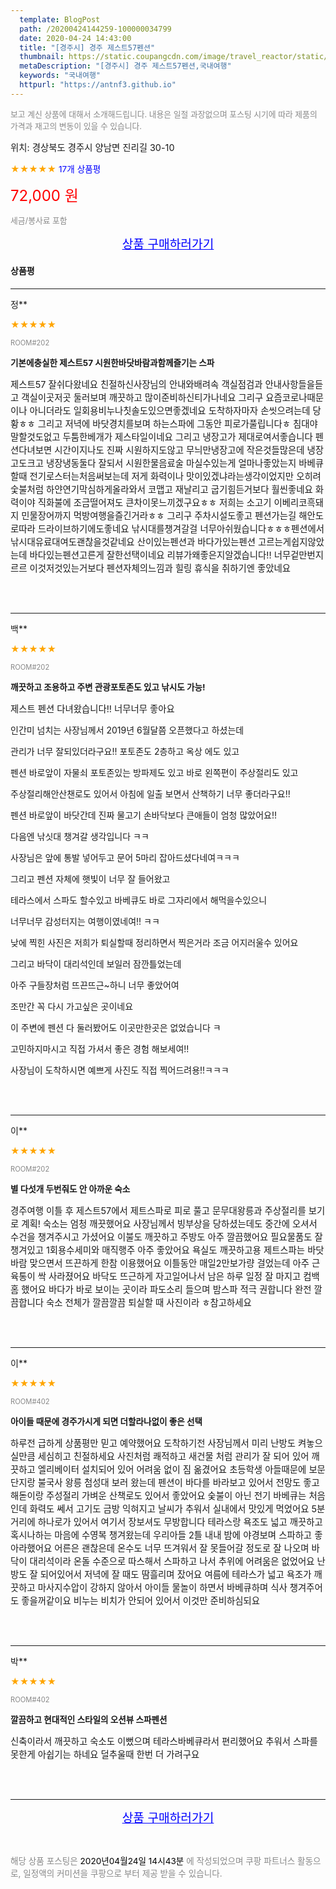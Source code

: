 ```yaml
---
  template: BlogPost
  path: /20200424144259-100000034799
  date: 2020-04-24 14:43:00
  title: "[경주시] 경주 제스트57펜션"
  thumbnail: https://static.coupangcdn.com/image/travel_reactor/static/booking/image/pension/ddnayo/81b81891-aa18-428f-9603-4b4b9578dba9.jpg
  metaDescription: "[경주시] 경주 제스트57펜션,국내여행"
  keywords: "국내여행"
  httpurl: "https://antnf3.github.io"
---
```

  
<span style="color: #888;font-size:0.8rem">보고 계신 상품에 대해서 소개해드립니다.
내용은 일절 과장없으며 포스팅 시기에 따라 제품의 가격과 재고의 변동이 있을 수 있습니다.</span>
  
<span style="font-size: 0.9rem;">위치: 경상북도 경주시 양남면 진리길 30-10</span>
  
<span style="color: orange;">★★★★★</span> <span style="color: blue;font-size: 0.85rem;">17개 상품평</span>
  
<span style="color: red;font-size: 1.5rem;">72,000 원</span>
  
<span style="color: #888;font-size:0.8rem">세금/봉사료 포함</span>





<p align="center"><a href="http://me2.do/GkEMjl0f" style="font-size: 1.2rem; color: blue;">상품 구매하러가기</a></p>

#### 상품평
  
---
  
정**
    
<span style="color: orange;">★★★★★</span>
    
<span style="color: #888;font-size:0.7rem">ROOM#202</span>
    
<span style="font-size:0.85rem">**기본에충실한 제스트57 시원한바닷바람과함께즐기는 스파**</span>
    
<span style="font-size: 0.9rem;">제스트57 잘쉬다왔네요
친절하신사장님의 안내와배려속 객실점검과 안내사항들을듣고
객실이곳저곳 둘러보며 깨끗하고 많이준비하신티가나네요
그리구 요즘코로나때문이나 아니더라도 일회용비누나칫솔도있으면좋겠네요
도착하자마자 손씻으려는데 당황ㅎㅎ
그리고 저녁에 바닷경치를보며 하는스파에 그동안 피로가풀립니다ㅎ
침대야말할것도없고 두툼한베개가 제스타일이네요
그리고 냉장고가 제대로여서좋습니다 펜션다녀보면  시간이지나도 진짜 시원하지도않고
무늬만냉장고에 작은것들많은데 냉장고도크고 냉장냉동둘다 잘되서 시원한물음료술 마실수있는게
얼마나좋았는지
바베큐할때 전기로스터는처음써보는데 저게 화력이나 맛이있겠냐라는생각이었지만
오히려 숯불처럼 하얀연기막심하게올라와서 코맵고 재날리고 굽기힘든거보다
훨씬좋네요 화력이야 직화불에 조금떨어져도 큰차이못느끼겠구요ㅎㅎ
저희는 소고기 이베리코흑돼지 민물장어까지 먹방여행을즐긴거라ㅎㅎ
그리구 주차시설도좋고 펜션가는길 해안도로따라 드라이브하기에도좋네요
낚시대를챙겨갈걸 너무아쉬웠습니다ㅎㅎㅎ펜션에서 낚시대유료대여도괜찮을것같네요
산이있는펜션과 바다가있는펜션 고르는게쉽지않았는데 바다있는펜션고른게 잘한선택이네요
리뷰가왜좋은지알겠습니다!!
너무겉만번지르르 이것저것있는거보다 펜션자체의느낌과 힐링 휴식을 취하기엔 좋았네요</span>
    
<br>
<br>

---
  
백**
    
<span style="color: orange;">★★★★★</span>
    
<span style="color: #888;font-size:0.7rem">ROOM#202</span>
    
<span style="font-size:0.85rem">**깨끗하고 조용하고 주변 관광포토존도 있고 낚시도 가능!**</span>
    
<span style="font-size: 0.9rem;">제스트 펜션 다녀왔습니다!! 너무너무 좋아요 

인간미 넘치는 사장님께서 2019년 6월달쯤 오픈했다고 하셨는데

관리가 너무 잘되있더라구요!! 포토존도 2층하고 옥상 에도 있고 

펜션 바로앞이 자물쇠 포토존있는 방파제도 있고 바로 왼쪽편이 주상절리도 있고

주상절리해안산챈로도 있어서 아침에 일출 보면서 산책하기 너무 좋더라구요!!

펜션 바로앞이 바닷간데 진짜 물고기 손바닥보다 큰애들이 엄청 많았어요!!

다음엔 낚싯대 챙겨갈 생각입니다 ㅋㅋ

사장님은 앞에 통발 넣어두고 문어 5마리 잡아드셨다네여ㅋㅋㅋ

그리고 펜션 자체에 햇빛이 너무 잘 들어왔고 

테라스에서 스파도 할수있고 바베큐도 바로 그자리에서 해먹을수있으니

너무너무 감성터지는 여행이였네여!! ㅋㅋ 

낮에 찍힌 사진은 저희가 퇴실할때 정리하면서 찍은거라 조금 어지러울수 있어요

그리고 바닥이 대리석인데 보일러 잠깐틀었는데 

아주 구들장처럼 뜨끈뜨근~하니 너무 좋았어여

조만간 꼭 다시 가고싶은 곳이네요

이 주변에 펜션 다 둘러봤어도 이곳만한곳은 없었습니다 ㅋ

고민하지마시고 직접 가셔서 좋은 경험 해보세여!! 

사장님이 도착하시면 예쁘게 사진도 직접 찍어드려용!!ㅋㅋㅋ</span>
    
<br>
<br>

---
  
이**
    
<span style="color: orange;">★★★★★</span>
    
<span style="color: #888;font-size:0.7rem">ROOM#202</span>
    
<span style="font-size:0.85rem">**별 다섯개 두번줘도 안 아까운 숙소**</span>
    
<span style="font-size: 0.9rem;">경주여행 이틀 후 
제스트57에서 제트스파로 피로 풀고 문무대왕릉과 주상절리를 보기로 계획! 
숙소는 엄청 깨끗했어요 사장님께서 빙부상을 당하셨는데도 중간에 오셔서 수건을 챙겨주시고 가셨어요 
이불도 깨끗하고 주방도 아주 깔끔했어요 필요물품도 잘 챙겨있고 1회용수세미와  매직행주 아주 좋았어요
욕실도 깨끗하고용 제트스파는 바닷바람 맞으면서 뜨끈하게 한참 이용했어요 이틀동안 매일2만보가량 걸었는데 
아주 근육통이 싹 사라졌어요
바닥도 뜨근하게 자고일어나서 남은 하루 일정 잘 마지고 컴백홈 했어요
바다가 바로 보이는 곳이라 파도소리 들으며 밤스파 적극 권합니다
완전 깔끔합니다 숙소 전체가 깔끔깔끔
퇴실할 때 사진이라 ㅎ참고하세요</span>
    
<br>
<br>

---
  
이**
    
<span style="color: orange;">★★★★★</span>
    
<span style="color: #888;font-size:0.7rem">ROOM#402</span>
    
<span style="font-size:0.85rem">**아이들  때문에 경주가시게 되면 더할라나없이 좋은 선택**</span>
    
<span style="font-size: 0.9rem;">하루전 급하게 상품평만 믿고 예약했어요 
도착하기전 사장님께서 미리 난방도 켜놓으실만큼  세심히고 친절하세요 
사진처럼 쾌적하고 새건물 처럼 관리가 잘 되어 있어 깨끗하고 엘리베이터 설치되어 있어 어려움 없이 짐 옮겼어요 초등학생 아들때문에 보문단지랑 불국사 왕릉 첨성대 보러 왔는데 펜션이 바다를 바라보고 있어서 전망도 좋고 해돋이랑 주성절리  가벼운 산책로도 있어서 좋았어요 숮불이 아닌 전기 바베큐는 처음인데 화력도 쎄서 고기도 금방 익혀지고 날씨가 추워서 실내에서 맛있게 먹었어요  5분 거리에 하나로가 있어서 여기서 장보셔도 무방합니다 
테라스랑 욕조도 넓고 깨끗하고 혹시나하는 마음에 수영복 챙겨왔는데 우리아들 2틀 내내 밤에 야경보며 스파하고 좋아라했어요 어른은 괜찮은데 온수도 너무
 뜨겨워서 잘 못들어갈 정도로 잘 나오며 바닥이 대리석이라 온돌 수준으로 따스해서 스파하고 나서 추위에 어려움은 없었어요 난방도 잘 되어있어서 저녁에 잘 때도 땀흘리며 잤어요 
 여름에 테라스가 넓고 욕조가  깨끗하고  마사지수압이 강하지 않아서   아이들 물놀이 하면서  바베큐하며  식사 챙겨주어도 좋을꺼같이요 비누는 비치가 안되어 있어서 이것만 준비하심되요</span>
    
<br>
<br>

---
  
박**
    
<span style="color: orange;">★★★★★</span>
    
<span style="color: #888;font-size:0.7rem">ROOM#402</span>
    
<span style="font-size:0.85rem">**깔끔하고 현대적인 스타일의 오션뷰 스파펜션**</span>
    
<span style="font-size: 0.9rem;">신축이라서 깨끗하고 숙소도 이뻤으며  테라스바베큐라서 편리했어요
추워서 스파를 못한게 아쉽기는 하네요
덜추울때 한번 더 가려구요</span>
    
<br>
<br>


  
---
  
<p align="center"><a href="http://me2.do/GkEMjl0f" style="font-size: 1.2rem; color: blue;">상품 구매하러가기</a></p>
  
<br>
  
<span style="font-size: 0.85rem; color: #888;">해당 상품 포스팅은 <span style="color: #000;"> 2020년04월24일 14시43분 </span> 에 작성되었으며 쿠팡 파트너스 활동으로, 일정액의 커미션을 쿠팡으로 부터 제공 받을 수 있습니다.</span>